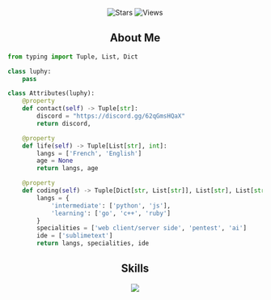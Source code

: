 <p align="center">
    <img alt="Stars" src="https://img.shields.io/github/stars/onlyluphy?style=for-the-badge&affiliations=OWNER%2CCOLLABORATOR" />
    <img alt="Views" src="https://komarev.com/ghpvc/?username=onlyluphy&style=for-the-badge" />
</p>

<h2 align="center">About Me</h2>

```python
from typing import Tuple, List, Dict

class luphy:
    pass

class Attributes(luphy):
    @property
    def contact(self) -> Tuple[str]:
        discord = "https://discord.gg/62qGmsHQaX"
        return discord,

    @property
    def life(self) -> Tuple[List[str], int]:
        langs = ['French', 'English']
        age = None
        return langs, age

    @property
    def coding(self) -> Tuple[Dict[str, List[str]], List[str], List[str]]:
        langs = {
            'intermediate': ['python', 'js'],
            'learning': ['go', 'c++', 'ruby']
        }
        specialities = ['web client/server side', 'pentest', 'ai']
        ide = ['sublimetext']
        return langs, specialities, ide

```

<h2 align="center">Skills </h2>

<p align="center">
  <a href="https://skillicons.dev">
    <img src="https://skillicons.dev/icons?i=python,golang,cpp,js,ruby" />
  </a>
</p>

<p href="https://discord.gg/62qGmsHQaX" align="center">
    <img alt="" src="https://github-readme-stats.vercel.app/api?username=onlyluphy&theme=tokyonight&show_icons=true">
</p>

<p href="https://discord.gg/62qGmsHQaX" align="center">
    <img alt="" src=https://lanyard.cnrad.dev/api/1115378147630788618/>
</p>

